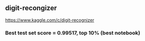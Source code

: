 ## digit-recongizer
https://www.kaggle.com/c/digit-recognizer

### Best test set score = 0.99517, top 10% (best notebook)
